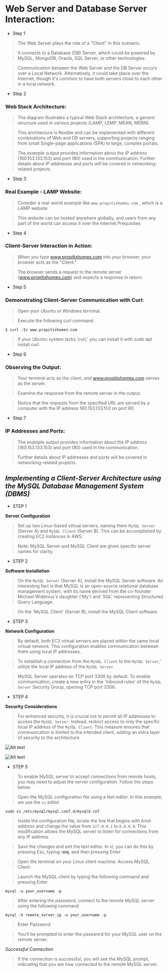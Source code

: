 # **Web Server and Database Server Interaction:**

+ Step 1 

>The Web Server plays the role of a "Client" in this scenario.

>It connects to a Database (DB) Server, which could be powered by MySQL, MongoDB, Oracle, SQL Server, or other technologies.

>Communication between the Web Server and the DB Server occurs over a Local Network. Alternatively, it could take place over the Internet, though it's common to have both servers close to each other in a local network.

+ Step 2

### **Web Stack Architecture:**

>The diagram illustrates a typical Web Stack architecture, a generic structure used in various projects (LAMP, LEMP, MEAN, MERN).

>This architecture is flexible and can be implemented with different combinations of Web and DB servers, supporting projects ranging from small Single-page applications (SPA) to large, complex portals.

>The example output provides information about the IP address (160.153.133.153) and port (80) used in the communication.
Further details about IP addresses and ports will be covered in networking-related projects.

+ Step 3

### **Real Example - LAMP Website:**

>Consider a real-world example like `www.propitixhomes.com` , which is a LAMP website.

>This website can be hosted anywhere globally, and users from any part of the world can access it over the Internet.Prequisites

+ Step 4

### **Client-Server Interaction in Action:**

>When you type www.propitixhomes.com into your browser, your browser acts as the "Client."

>The browser sends a request to the remote server (www.propitixhomes.com) and expects a response in return.

+ Step 5

### **Demonstrating Client-Server Communication with Curl:**

>Open your Ubuntu or Windows terminal.

>Execute the following curl command:

`$ curl -Iv www.propitixhomes.com`

>If your Ubuntu system lacks 'curl,' you can install it with sudo apt install curl.

+ Step 6

### **Observing the Output:**

>Your terminal acts as the client, and www.propitixhomes.com serves as the server.

>Examine the response from the remote server in the output.

>Notice that the requests from the specified URL are served by a computer with the IP address 160.153.133.153 on port 80.

+ Step 7

### **IP Addresses and Ports:**

>The example output provides information about the IP address (160.153.133.153) and port (80) used in the communication.

>Further details about IP addresses and ports will be covered in networking-related projects.

## **_Implementing a Client-Server Architecture using the MySQL Database Management System (DBMS)_**

+ STEP 1

**Server Configuration**

> Set up two Linux-based virtual servers, naming them `MySQL Server` (Server A) and `MySQL Client` (Server B). This can be accomplished by creating EC2 instances in AWS.

> Note: MySQL Server and MySQL Client are given specific server names for clarity.

+ STEP 2

**Software Installation**

> On the `MySQL Server` (Server A), install the MySQL Server software. An interesting fact is that MySQL is an open-source relational database management system, with its name derived from the co-founder Michael Widenius's daughter ('My') and 'SQL' representing Structured Query Language.

> On the 'MySQL Client' (Server B), install the MySQL Client software.

+ STEP 3

**Network Configuration**

> By default, both EC2 virtual servers are placed within the same local virtual network. This configuration enables communication between them using local IP addresses.

> To establish a connection from the `MySQL Client` to the `MySQL Server`,' utilize the local IP address of the `MySQL Server`

>MySQL Server operates on TCP port 3306 by default. To enable communication, create a new entry in the 'Inbound rules' of the `MySQL Server` Security Group, opening TCP port 3306.

+ STEP 4

**Security Considerations**

> For enhanced security, it is crucial not to permit all IP addresses to access the `MySQL Server`. Instead, restrict access to only the specific local IP address of the `MySQL Client`. This measure ensures that communication is limited to the intended client, adding an extra layer of security to the architecture.


![Alt text](image1.png)

![Alt text](image2.png)

+ STEP 5

> To enable MySQL server to accept connections from remote hosts, you may need to adjust the server configuration. Follow the steps below

> Open the MySQL configuration file using a text editor. In this example, we use the `vi` editor

`sudo vi /etc/mysql/mysql.conf.d/mysqld.cnf`

> Inside the configuration file, locate the line that begins with _bind-address_ and change the value from `127.0.0.1` to `0.0.0.0`. 
This modification allows the MySQL server to listen for connections from any IP address

> Save the changes and exit the text editor. In _vi_, you can do this by pressing Esc, typing **:wq**, and then pressing _Enter_

> Open the terminal on your Linux client machine. Access MySQL Client:

> Launch the MySQL client by typing the following command and pressing Enter 

`mysql -u your_username -p`

> After entering the password, connect to the remote MySQL server using the following command 

`mysql -h remote_server_ip -u your_username -p`

> Enter Password:

> You'll be prompted to enter the password for your MySQL user on the remote server.

_Successful Connection_

> If the connection is successful, you will see the MySQL prompt, indicating that you are now connected to the remote MySQL server.